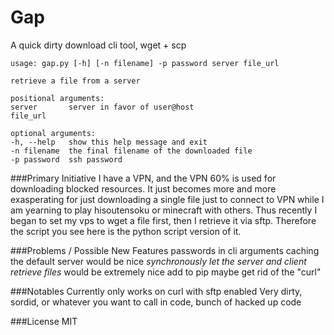 Gap
=====================
A quick dirty download cli tool, wget + scp

```
usage: gap.py [-h] [-n filename] -p password server file_url

retrieve a file from a server

positional arguments:
server       server in favor of user@host
file_url

optional arguments:
-h, --help   show this help message and exit
-n filename  the final filename of the downloaded file
-p password  ssh password
```

###Primary Initiative
I have a VPN, and the VPN 60% is used for downloading blocked resources.
It just becomes more and more exasperating for just downloading a single file just to connect to VPN while I am yearning to play hisoutensoku or minecraft with others.
Thus recently I began to set my vps to wget a file first, then I retrieve it via sftp.
Therefore the script you see here is the python script version of it.

###Problems / Possible New Features
passwords in cli arguments
caching the default server would be nice
_synchronously let the server and client retrieve files_ would be extremely nice
add to pip
maybe get rid of the "curl"


###Notables
Currently only works on curl with sftp enabled
Very dirty, sordid, or whatever you want to call in code, bunch of hacked up code


###License
MIT
